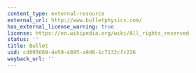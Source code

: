 ```yaml
---
content_type: external-resource
external_url: http://www.bulletphysics.com/
has_external_license_warning: true
license: https://en.wikipedia.org/wiki/All_rights_reserved
status: ''
title: Bullet
uid: cd095669-4e59-4895-a9d8-1c7132cfc226
wayback_url: ''
---
```

